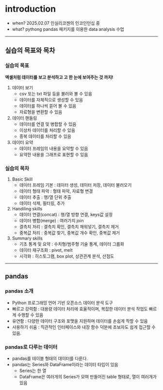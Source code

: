 # introduction
- when? 2025.02.07 인실리코젠의 인코인턴십 중 
- what? pythong pandas 패키지를 이용한 data analysis 수업

***

## 실습의 목표와 목차
### 실습의 목표
**엑셀처럼 데이터를 보고 분석하고 고 한 눈에 보여주는 것 까지!**
1. 데이터 보기
	- csv 또는 txt 파일 등을 불러와 볼 수 있음
	- 데이터를 자체적으로 생성할 수 있음
	- 데이터를 하나씩 뜯어 볼 수 있음
	- 자료형을 변환할 수 있음
2. 데이터 핸들링
	- 데이터를 연결 및 병합할 수 있음
	- 이상차 데이터를 처리할 수 있음
	- 중복 데이터를 처리할 수 있음
3. 데이터 요약
	- 데이터 프레임의 내용을 요약할 수 있음
	- 요약한 내용을 그래프로 표현할 수 있음

### 실습의 목차
1. Basic Skill
	- 데이터 프레임 기본 : 데이터 생성, 데이터 저장, 데이터 불러오기
	- 데이터 형태 파악 : 형태 파악, 자료형 변경
	- 데이터 추출 : 행/열 단위 추출
	- 데이터 삭제, 필터링, 추가
2. Handiling skills
	- 데이터 연결(concat) : 행/열 방향 연결, keys값 설정
	- 데이터 병합(merge) : 여러가지 join
	- 결측치 처리 : 결측치 확인, 결측치 채워넣기, 결측치 제거
	- 중복값 처리 : 중복값 찾기, 중복값 개수 확인, 중복값 제거
3. Summary skills
	- 기초 통계 및 요약 : 수치형/범주형 기술 통계, 데이터 그룹화
	- 데이터 재구조화 : pivot, melt
	- 시각화 : 히스토그램, box plot, 상관관계 분석, 산점도 

***

## pandas
### pandas 소개
- Python 프로그래밍 언어 기반 오픈소스 데이터 분석 도구
- 빠르고 강력함 : 대용량 데이터 처리에 효율적이며, 복잡한 데이터 분석 작업도 빠르게 수행할 수 있음
- 유연함 : 다양한 데이터 구조와 포맷을 지원하며 데이터를 손쉽게 작할 수 있음
- 사용하기 쉬움 : 직관적인 인터페이스와 내장 함수 덕분에 초보자도 쉽게 접근할 수 있음.

### pandas로 다루는 데이터
-  pandas를 테이블 형태의 데이터를 다룬다.
- pandas는 Series와 DataFrame이라는 데이터 타입이 있음
	- Series는 한 열
	- DataFrame은 여러개의 Series가 모여 만들어진 table 형태로, 열이 여러개가 있음
